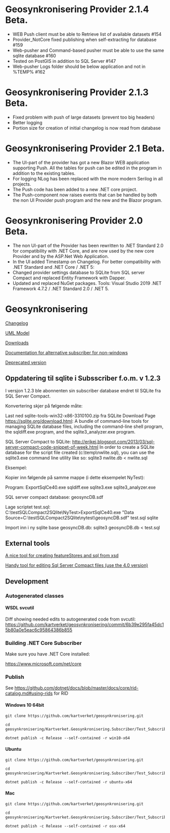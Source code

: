 # Geosynkronisering Provider 2.1.4 Beta.
-	WEB Push client must be able to Retrieve list of available datasets #154
-	Provider_NotCore fixed publishing when self-extracting for database #159
- Web-pusher and Command-based pusher must be able to use the same sqlite database #160
- Tested on PostGIS in addition to SQL Server #147
- Web-pusher Logs folder should be below application and not in %TEMP% #162

# Geosynkronisering Provider 2.1.3 Beta.
-	Fixed problem with push of large datasets (prevent too big headers)
- Better logging
- Portion size for creation of initial changelog is now read from database

# Geosynkronisering Provider 2.1 Beta.
-	The UI-part of the provider has got a new Blazor WEB application supporting Push.
All the tables for push can be edited in the program in addition to the existing tables.
-	For logging NLog has been replaced with the more modern Serilog in all projects.
-	The Push code has been added to a new .NET core project.
-	The Push-component now raises events that can be handled by both the non UI Provider push program and the new  and the Blazor program.

# Geosynkronisering Provider 2.0 Beta.
- The non UI-part of the Provider has been rewritten to .NET Standard 2.0 for compatibility with .NET Core, and are now used by the new core Provider  and by the ASP.Net Web Application.
- In the UI added Timestamp on Changelog.
For better compatibility with .NET Standard and .NET Core / .NET 5:
- Changed provider settings database to SQLite from SQL server Compact and replaced Entity Framework with Dapper.
- Updated and replaced NuGet packages.
Tools: Visual Studio 2019 .NET Framework 4.7.2 / .NET Standard 2.0 / .NET 5.


# Geosynkronisering

[Changelog](./CHANGELOG.md)

[UML Model](https://rawgit.com/kartverket/geosynkronisering/master/uml/HTML/index.htm)

[Downloads](https://github.com/kartverket/geosynkronisering/releases)

[Documentation for alternative subscriber for non-windows](https://github.com/kartverket/geosynkronisering/tree/master/Kartverket.Geosynkronisering.Subscriber/Test_Subscriber_NetCore)

[Deprecated version](https://github.com/kartverket/CORESubscriber)

## Oppdatering til sqlite i Subsscriber f.o.m. v 1.2.3

I versjon 1.2.3 ble abonnenten sin subscriber database endret til SQLite fra SQL Server Compact.

Konvertering skjer på følgende måte:

Last ned sqlite-tools-win32-x86-3310100.zip fra SQLite Download Page https://sqlite.org/download.html: A bundle of command-line tools for managing SQLite database files, including the command-line shell program, the sqldiff.exe program, and the sqlite3_analyzer.exe program.

SQL Server Compact to SQLite: http://erikej.blogspot.com/2013/03/sql-server-compact-code-snippet-of-week.html In order to create a SQLite database for the script file created (c:\temp\nwlite.sql), you can use the sqlite3.exe command line utility like so: sqlite3 nwlite.db < nwlite.sql

Eksempel:

Kopier inn følgende på samme mappe (i dette eksempelet NyTest):

Program: ExportSqlCe40.exe sqldiff.exe sqlite3.exe sqlite3_analyzer.exe

SQL server compact database: geosyncDB.sdf

Lage scriptet test.sql: C:\testSQLCompact2SQlite\NyTest>ExportSqlCe40.exe "Data Source=C:\testSQLCompact2SQlite\nytest\geosyncDB.sdf" test.sql sqlite

Import inn i ny sqlite base geosyncDB.db: sqlite3 geosyncDB.db < test.sql

## External tools

[A nice tool for creating featureStores and sql from xsd](https://github.com/JuergenWeichand/deegree-cli-utility)

[Handy tool for editing Sql Server Compact files (use the 4.0 version)](https://github.com/ErikEJ/SqlCeToolbox/releases)

## Development

### Autogenerated classes

#### WSDL svcutil

Diff showing needed edits to autogenerated code from svcutil: https://github.com/kartverket/geosynkronisering/commit/6b39e295fa45dc15b80a0e5eac6c95864386b855

### Building .NET Core Subscriber

Make sure you have .NET Core installed:

https://www.microsoft.com/net/core

### Publish

See https://github.com/dotnet/docs/blob/master/docs/core/rid-catalog.md#using-rids for RID

#### Windows 10 64bit

```
git clone https://github.com/kartverket/geosynkronisering.git

cd geosynkronisering/Kartverket.Geosynkronisering.Subscriber/Test_Subscriber_NetCore

dotnet publish -c Release --self-contained -r win10-x64
```

#### Ubuntu

```
git clone https://github.com/kartverket/geosynkronisering.git

cd geosynkronisering/Kartverket.Geosynkronisering.Subscriber/Test_Subscriber_NetCore

dotnet publish -c Release --self-contained -r ubuntu-x64
```

#### Mac

```
git clone https://github.com/kartverket/geosynkronisering.git

cd geosynkronisering/Kartverket.Geosynkronisering.Subscriber/Test_Subscriber_NetCore

dotnet publish -c Release --self-contained -r osx-x64
```

